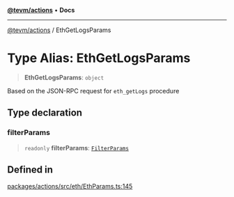 [**@tevm/actions**](../README.md) • **Docs**

***

[@tevm/actions](../globals.md) / EthGetLogsParams

# Type Alias: EthGetLogsParams

> **EthGetLogsParams**: `object`

Based on the JSON-RPC request for `eth_getLogs` procedure

## Type declaration

### filterParams

> `readonly` **filterParams**: [`FilterParams`](FilterParams.md)

## Defined in

[packages/actions/src/eth/EthParams.ts:145](https://github.com/qbzzt/tevm-monorepo/blob/main/packages/actions/src/eth/EthParams.ts#L145)
